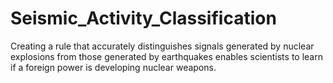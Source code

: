 # Seismic_Activity_Classification
Creating a rule that accurately distinguishes signals generated by nuclear explosions from those generated by earthquakes enables scientists to learn if a foreign power is developing nuclear weapons.
